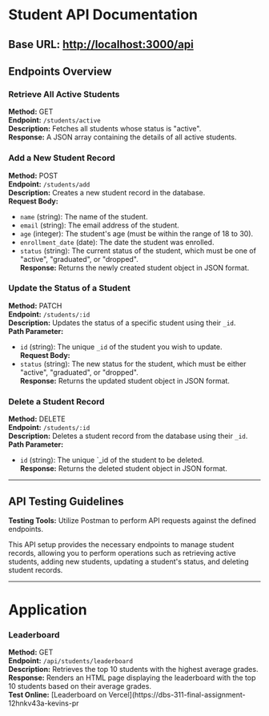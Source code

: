 # Student API Documentation

## Base URL: [http://localhost:3000/api](http://localhost:3000/api)

## Endpoints Overview

### Retrieve All Active Students
**Method:** GET  
**Endpoint:** `/students/active`  
**Description:** Fetches all students whose status is "active".  
**Response:** A JSON array containing the details of all active students.

### Add a New Student Record
**Method:** POST  
**Endpoint:** `/students/add`  
**Description:** Creates a new student record in the database.  
**Request Body:**  
- `name` (string): The name of the student.  
- `email` (string): The email address of the student.  
- `age` (integer): The student's age (must be within the range of 18 to 30).  
- `enrollment_date` (date): The date the student was enrolled.  
- `status` (string): The current status of the student, which must be one of "active", "graduated", or "dropped".  
**Response:** Returns the newly created student object in JSON format.

### Update the Status of a Student
**Method:** PATCH  
**Endpoint:** `/students/:id`  
**Description:** Updates the status of a specific student using their `_id`.  
**Path Parameter:**  
- `id` (string): The unique `_id` of the student you wish to update.  
**Request Body:**  
- `status` (string): The new status for the student, which must be either "active", "graduated", or "dropped".  
**Response:** Returns the updated student object in JSON format.

### Delete a Student Record
**Method:** DELETE  
**Endpoint:** `/students/:id`  
**Description:** Deletes a student record from the database using their `_id`.  
**Path Parameter:**  
- `id` (string): The unique `_id of the student to be deleted.  
**Response:** Returns the deleted student object in JSON format.

---

## API Testing Guidelines
**Testing Tools:** Utilize Postman to perform API requests against the defined endpoints.

This API setup provides the necessary endpoints to manage student records, allowing you to perform operations such as retrieving active students, adding new students, updating a student's status, and deleting student records.

---

# Application

### Leaderboard
**Method:** GET  
**Endpoint:** `/api/students/leaderboard`  
**Description:** Retrieves the top 10 students with the highest average grades.  
**Response:** Renders an HTML page displaying the leaderboard with the top 10 students based on their average grades.  
**Test Online:** [Leaderboard on Vercel](https://dbs-311-final-assignment-12hnkv43a-kevins-pr
